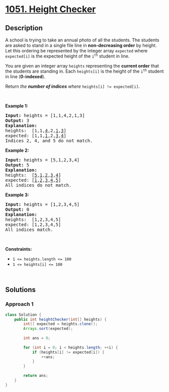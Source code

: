 # [1051. Height Checker](https://leetcode.com/problems/height-checker)

## Description

<p>A school is trying to take an annual photo of all the students. The students are asked to stand in a single file line in <strong>non-decreasing order</strong> by height. Let this ordering be represented by the integer array <code>expected</code> where <code>expected[i]</code> is the expected height of the <code>i<sup>th</sup></code> student in line.</p>

<p>You are given an integer array <code>heights</code> representing the <strong>current order</strong> that the students are standing in. Each <code>heights[i]</code> is the height of the <code>i<sup>th</sup></code> student in line (<strong>0-indexed</strong>).</p>

<p>Return <em>the <strong>number of indices</strong> where </em><code>heights[i] != expected[i]</code>.</p>
<p>&nbsp;</p>

<p><strong class="example">Example 1:</strong></p>
<pre>
<strong>Input:</strong> heights = [1,1,4,2,1,3]
<strong>Output:</strong> 3
<strong>Explanation:</strong> 
heights:  [1,1,<u>4</u>,2,<u>1</u>,<u>3</u>]
expected: [1,1,<u>1</u>,2,<u>3</u>,<u>4</u>]
Indices 2, 4, and 5 do not match.
</pre>

<p><strong class="example">Example 2:</strong></p>
<pre>
<strong>Input:</strong> heights = [5,1,2,3,4]
<strong>Output:</strong> 5
<strong>Explanation:</strong>
heights:  [<u>5</u>,<u>1</u>,<u>2</u>,<u>3</u>,<u>4</u>]
expected: [<u>1</u>,<u>2</u>,<u>3</u>,<u>4</u>,<u>5</u>]
All indices do not match.
</pre>

<p><strong class="example">Example 3:</strong></p>
<pre>
<strong>Input:</strong> heights = [1,2,3,4,5]
<strong>Output:</strong> 0
<strong>Explanation:</strong>
heights:  [1,2,3,4,5]
expected: [1,2,3,4,5]
All indices match.
</pre>
<p>&nbsp;</p>

<p><strong>Constraints:</strong></p>
<ul>
    <li><code>1 &lt;= heights.length &lt;= 100</code></li>
    <li><code>1 &lt;= heights[i] &lt;= 100</code></li>
</ul>
<p>&nbsp;</p>

## Solutions

### **Approach 1**

```java
class Solution {
    public int heightChecker(int[] heights) {
        int[] expected = heights.clone();
        Arrays.sort(expected);
        
        int ans = 0;
        
        for (int i = 0; i < heights.length; ++i) {
            if (heights[i] != expected[i]) {
                ++ans;
            }
        }
        
        return ans;
    }
}
```

<!-- tabs:end -->